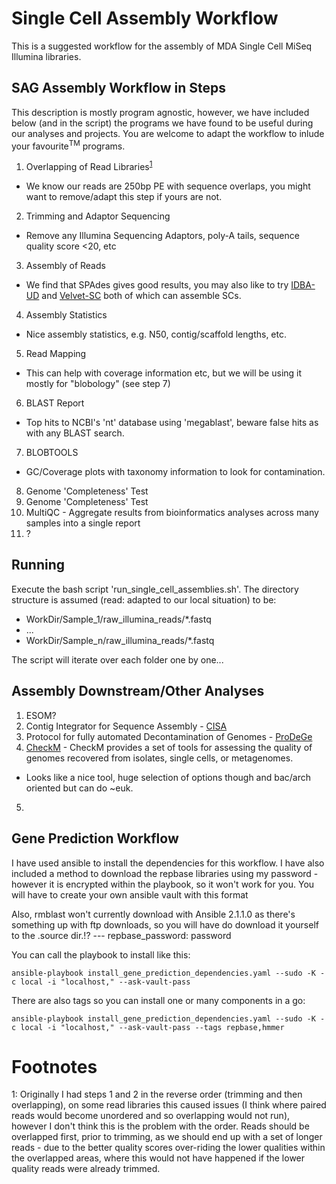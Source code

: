 # Single Cell Assembly Workflow

This is a suggested workflow for the assembly of MDA Single Cell MiSeq Illumina libraries. 

## SAG Assembly Workflow in Steps

This description is mostly program agnostic, however, we have included below (and in the script) the programs we have found to be useful during our analyses and projects. You are welcome to adapt the workflow to inlude your favourite<sup>TM</sup> programs. 

1. Overlapping of Read Libraries<sup>[1](#footnote1)</sup>
  * We know our reads are 250bp PE with sequence overlaps, you might want to remove/adapt this step if yours are not.
2. Trimming and Adaptor Sequencing
  * Remove any Illumina Sequencing Adaptors, poly-A tails, sequence quality score <20, etc
3. Assembly of Reads
  * We find that SPAdes gives good results, you may also like to try [IDBA-UD](http://i.cs.hku.hk/~alse/hkubrg/projects/idba_ud/index.html) and [Velvet-SC](http://bix.ucsd.edu/projects/singlecell/) both of which can assemble SCs.
4. Assembly Statistics
  * Nice assembly statistics, e.g. N50, contig/scaffold lengths, etc.
5. Read Mapping
  * This can help with coverage information etc, but we will be using it mostly for "blobology" (see step 7)
6. BLAST Report
  * Top hits to NCBI's 'nt' database using 'megablast', beware false hits as with any BLAST search.
7. BLOBTOOLS
  * GC/Coverage plots with taxonomy information to look for contamination.
8. Genome 'Completeness' Test
9. Genome 'Completeness' Test
10. MultiQC - Aggregate results from bioinformatics analyses across many samples into a single report
11. ?

## Running

Execute the bash script 'run_single_cell_assemblies.sh'. The directory structure is assumed (read: adapted to our local situation) to be:

* WorkDir/Sample_1/raw_illumina_reads/*.fastq
* ...
* WorkDir/Sample_n/raw_illumina_reads/*.fastq

The script will iterate over each folder one by one...

## Assembly Downstream/Other Analyses

1. ESOM?
2. Contig Integrator for Sequence Assembly - [CISA](http://sb.nhri.org.tw/CISA/en/CISA)
3. Protocol for fully automated Decontamination of Genomes - [ProDeGe](http://www.nature.com/ismej/journal/v10/n1/full/ismej2015100a.html)
4. [CheckM](https://ecogenomics.github.io/CheckM/) - CheckM provides a set of tools for assessing the quality of genomes recovered from isolates, single cells, or metagenomes.
  * Looks like a nice tool, huge selection of options though and bac/arch oriented but can do ~euk.   
5. 

## Gene Prediction Workflow

I have used ansible to install the dependencies for this workflow. I have also included a method to download the repbase libraries using my password - however it is encrypted within the playbook, so it won't work for you. You will have to create your own ansible vault with this format

Also, rmblast won't currently download with Ansible 2.1.1.0 as there's something up with ftp downloads, so you will have do download it yourself to the .source dir.!?
    ---
    repbase_password: password

You can call the playbook to install like this:

    ansible-playbook install_gene_prediction_dependencies.yaml --sudo -K -c local -i "localhost," --ask-vault-pass

There are also tags so you can install one or many components in a go:

    ansible-playbook install_gene_prediction_dependencies.yaml --sudo -K -c local -i "localhost," --ask-vault-pass --tags repbase,hmmer

# Footnotes
<a name="footnote1">1</a>: Originally I had steps 1 and 2 in the reverse order (trimming and then overlapping), on some read libraries this caused issues (I think where paired reads would become unordered and so overlapping would not run), however I don't think this is the problem with the order. Reads should be overlapped first, prior to trimming, as we should end up with a set of longer reads - due to the better quality scores over-riding the lower qualities within the overlapped areas, where this would not have happened if the lower quality reads were already trimmed.
 
